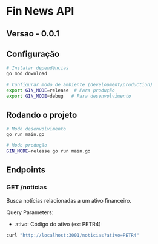 # Fin News API

## Versao - 0.0.1

## Configuração

```bash
# Instalar dependências
go mod download

# Configurar modo de ambiente (development/production)
export GIN_MODE=release  # Para produção
export GIN_MODE=debug   # Para desenvolvimento
```

## Rodando o projeto

```bash
# Modo desenvolvimento
go run main.go

# Modo produção
GIN_MODE=release go run main.go
```

## Endpoints

### GET /noticias

Busca notícias relacionadas a um ativo financeiro.

Query Parameters:

- ativo: Código do ativo (ex: PETR4)

```bash
curl "http://localhost:3001/noticias?ativo=PETR4"
```
